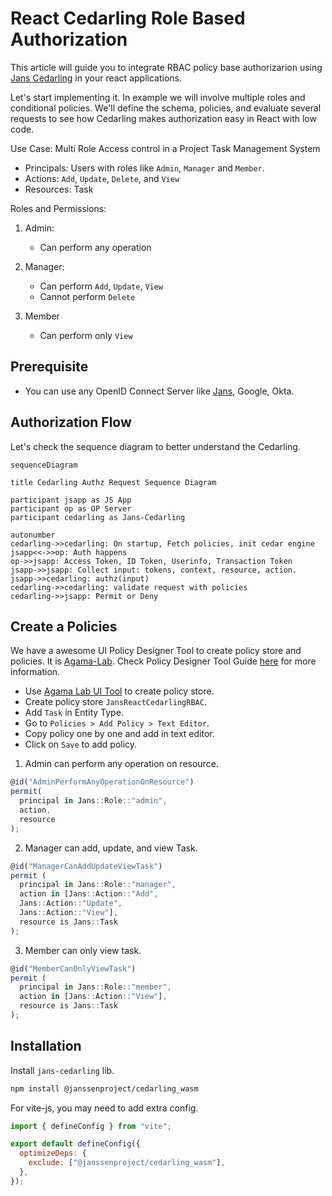 # React Cedarling Role Based Authorization

This article will guide you to integrate RBAC policy base authorizarion using [Jans Cedarling](https://github.com/JanssenProject/jans/blob/main/docs/cedarling/cedarling-overview.md) in your react applications.

Let's start implementing it. In example we will involve multiple roles and conditional policies. We'll define the schema, policies, and evaluate several requests to see how Cedarling makes authorization easy in React with low code.

Use Case: Multi Role Access control in a Project Task Management System

- Principals: Users with roles like `Admin`, `Manager` and `Member`.
- Actions: `Add`, `Update`, `Delete`, and `View`
- Resources: Task

Roles and Permissions:

1. Admin:

   - Can perform any operation

2. Manager:

   - Can perform `Add`, `Update`, `View`
   - Cannot perform `Delete`

3. Member

   - Can perform only `View`

## Prerequisite

- You can use any OpenID Connect Server like [Jans](https://docs.jans.io), Google, Okta.

## Authorization Flow

Let's check the sequence diagram to better understand the Cedarling.

```mermaid
sequenceDiagram

title Cedarling Authz Request Sequence Diagram

participant jsapp as JS App
participant op as OP Server
participant cedarling as Jans-Cedarling

autonumber
cedarling->>cedarling: On startup, Fetch policies, init cedar engine
jsapp<<->>op: Auth happens
op->>jsapp: Access Token, ID Token, Userinfo, Transaction Token
jsapp->>jsapp: Collect input: tokens, context, resource, action.
jsapp->>cedarling: authz(input)
cedarling->>cedarling: validate request with policies
cedarling->>jsapp: Permit or Deny
```

## Create a Policies

We have a awesome UI Policy Designer Tool to create policy store and policies. It is [Agama-Lab](https://cloud.gluu.org/agama-lab). Check Policy Designer Tool Guide [here](https://gluu.org/agama/authorization-policy-designer/) for more information.

- Use [Agama Lab UI Tool](https://cloud.gluu.org/agama-lab) to create policy store.
- Create policy store `JansReactCedarlingRBAC`.
- Add `Task` in Entity Type.
- Go to `Policies > Add Policy > Text Editor`.
- Copy policy one by one and add in text editor.
- Click on `Save` to add policy.

1. Admin can perform any operation on resource.

```js
@id("AdminPerformAnyOperationOnResource")
permit(
  principal in Jans::Role::"admin",
  action,
  resource
);
```

2. Manager can add, update, and view Task.

```js
@id("ManagerCanAddUpdateViewTask")
permit (
  principal in Jans::Role::"manager",
  action in [Jans::Action::"Add",
  Jans::Action::"Update",
  Jans::Action::"View"],
  resource is Jans::Task
);
```

3. Member can only view task.

```js
@id("MemberCanOnlyViewTask")
permit (
  principal in Jans::Role::"member",
  action in [Jans::Action::"View"],
  resource is Jans::Task
);
```

## Installation

Install `jans-cedarling` lib.

```sh
npm install @janssenproject/cedarling_wasm
```

For vite-js, you may need to add extra config.

```js
import { defineConfig } from "vite";

export default defineConfig({
  optimizeDeps: {
    exclude: ["@janssenproject/cedarling_wasm"],
  },
});
```
